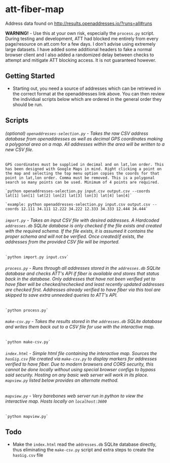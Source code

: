 # att-fiber-map

Address data found on http://results.openaddresses.io/?runs=all#runs

**WARNING!**  - Use this at your own risk, especially the `process.py` script. During testing and development, ATT had blocked me entirely from every page/resource on att.com for a few days. I don't advise using extremely large datasets. I have added some additional headers to fake a normal browser client and I also added a randomized delay between checks to attempt and mitigate ATT blocking access. It is not guaranteed however.

## Getting Started

* Starting out, you need a source of addresses which can be retrieved in the correct format at the openaddresses link above. You can then review the individual scripts below which are ordered in the general order they should be run.

## Scripts

###### (optional) `openaddresses-selection.py` - Takes the raw CSV address database from openaddresses as well as decimal GPS coordinates making a polygonal area on a map. All addresses within the area will be written to a new CSV file.

    GPS coordinates must be supplied in decimal and on lat,lon order. This has been designed with Google Maps in mind. Right clicking a point on the map and selecting the top menu option copies the coords for that point in lat,lon order. Comma must be removed. This is a polygonal search so many points can be used. Minimum of 4 points are required.

    `python openaddresses-selection.py input.csv output.csv --coords lat[1] lon[1] lat[2] lon[2] lat[3] lon[3] lat[4] lon[4]`

    `example: python openaddresses-selection.py input.csv output.csv --coords 12.111 34.111 12.222 34.222 12.333 34.333 12.444 34.444`

###### `import.py` - Takes an input CSV file with desired addresses. A Hardcoded `addresses.db` SQLite database is only checked if the file exists and created with the required schema. If the file exists, it is assumed it contains the proper schema and will not be verified. Once created/if exists, the addresses from the provided CSV file will be imported.

    `python import.py input.csv`

###### `process.py` - Runs through all addresses stored in the `addresses.db` SQLite database and checks ATT's API if fiber is available and stores that status back in the database. Only addresses that have not been verified yet to have fiber will be checked/rechecked and least recently updated addresses are checked first. Addresses already verified to have fiber via this tool are skipped to save extra unneeded queries to ATT's API.

    `python process.py`

###### `make-csv.py` - Takes the results stored in the `addresses.db` SQLite database and writes them back out to a CSV file for use with the interactive map.

    `python make-csv.py`

###### `index.html` - Simple html file containing the interactive map. Sources the `hasGig.csv` file created via `make-csv.py` to display markers for addresses verified to have fiber. Due to modern browsers and CORS security, this cannot be done locally without using special browser configs to bypass said security. Hosting on any basic web server will work in its place. `mapview.py` listed below provides an alternate method.

###### `mapview.py` - Very barebones web server run in python to view the interactive map. Hosts locally on `localhost:3600`

    `python mapview.py`

## Todo

* Make the `index.html` read the `addresses.db` SQLite database directly, thus eliminating the `make-csv.py` script and extra steps to create the  `hasGig.csv` file
